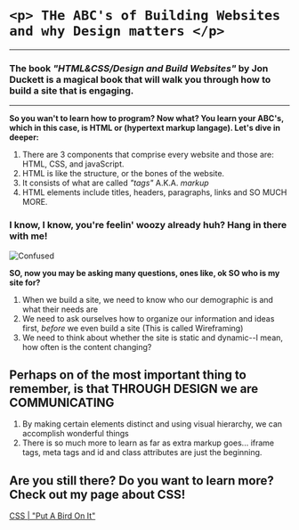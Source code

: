 #  `<p> THe ABC's of Building Websites and why Design matters </p>`  
----


### The book *"HTML&CSS/Design and Build Websites"* by Jon Duckett is a magical book that will walk you through how to build a site that is engaging. 
-------

**So you wan't to learn how to program? Now what? You learn your ABC's, which in this case, is HTML or (hypertext markup langage). Let's dive in deeper:**

1. There are 3 components that comprise every website and those are: HTML, CSS, and javaScript. 
1. HTML is like the structure, or the bones of the website. 
1. It consists of what are called *"tags"*
A.K.A. *markup*
1. HTML elements include titles, headers, paragraphs, links and SO MUCH MORE. 

### I know, I know, you're feelin' woozy already huh? Hang in there with me! 
![Confused](https://media.giphy.com/media/Qw4X3FmMTbUAgDfsbf2/giphy.gif)


**SO, now you may be asking many questions, ones like, ok SO who is my site for?**

1. When we build a site, we need to know who our demographic is and what their needs are
1. We need to ask ourselves how to organize our information and ideas first, *before* we even build a site (This is called Wireframing)
1. We need to think about whether the site is static and dynamic--I mean, how often is the content changing?

## Perhaps on of the most important thing to remember, is that THROUGH DESIGN we are COMMUNICATING

1. By making certain elements distinct and using visual hierarchy, we can accomplish wonderful things
1. There is so much more to learn as far as extra markup goes... iframe tags, meta tags and id and class attributes are just the beginning.

## Are you still there? Do you want to learn more? Check out my page about CSS!

 [CSS | "Put A Bird On It"](https://rivad2.github.io/reading-notes/structure-css.html)


